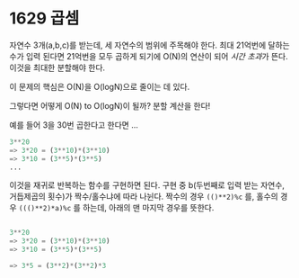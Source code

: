 # 1629 곱셈

자연수 3개(a,b,c)를 받는데, 세 자연수의 범위에 주목해야 한다. 최대 21억번에 달하는 수가 입력 된다면 21억번을 모두 곱하게 되기에 O(N)의 연산이 되어 *시간 초과*가 뜬다. 이것을 최대한 분할해야 한다.

이 문제의 핵심은 O(N)을 O(logN)으로 줄이는 데 있다.

그렇다면 어떻게 O(N) to O(logN)이 될까?
분할 계산을 한다!

예를 들어 3을 30번 곱한다고 한다면 ...

```python
3**20
=> 3*20 = (3**10)*(3**10)
=> 3*10 = (3**5)*(3**5)
...
```

이것을 재귀로 반복하는 함수를 구현하면 된다.
구현 중 b(두번째로 입력 받는 자연수, 거듭제곱의 횟수)가 짝수/홀수냐에 따라 나뉜다.
짝수의 경우 `(()**2)%c` 를, 홀수의 경우 `((()**2)*a)%c` 를 하는데, 아래의 맨 마지막 경우를 뜻한다.

```python

3**20
=> 3*20 = (3**10)*(3**10)
=> 3*10 = (3**5)*(3**5)

=> 3*5 = (3**2)*(3**2)*3
```
